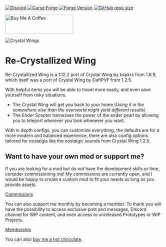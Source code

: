 [![Discord](https://img.shields.io/discord/807316234436608020?color=586AEA&style=for-the-badge&label=Discord&logo=discord)](https://discord.gg/hKpUYx7VwS)
[![Curse Forge](https://cf.way2muchnoise.eu/title/839163_Get_%20.svg?badge_style=for_the_badge)](https://www.curseforge.com/minecraft/mc-mods/rcw)
[![Forge Version](https://img.shields.io/badge/Minecraft%20Forge-14.23.5.2847-yellow.svg?style=for-the-badge)](http://files.minecraftforge.net/maven/net/minecraftforge/forge/index_1.12.2.html)
[![GitHub repo size](https://img.shields.io/github/repo-size/Red-Studio-Ragnarok/Re-Crystallized-Wing?label=Repository%20Size&style=for-the-badge)](https://github.com/Red-Studio-Ragnarok/Re-Crystallized-Wing)

<a href="https://www.buymeacoffee.com/desoroxxx" target="_blank"><img src="https://cdn.buymeacoffee.com/buttons/v2/arial-red.png" alt="Buy Me A Coffee" style="height: 60px !important;width: 217px !important;" ></a>

![Crystal Wings](https://user-images.githubusercontent.com/82710983/227248202-98803c9f-5cae-44fe-8d8d-102ffc7dd9c6.png)

# Re-Crystallized Wing

Re-Crystallized Wing is a 1.12.2 port of Crystal Wing by bspkrs from 1.8.9, which itself was a port of Crystal Wing by DaftPVF from 1.2.5.

With helpful items you will be able to travel more easily, and even save yourself from risky situations.

- The Crystal Wing will get you back to your home (*Using it in the somewhere else than the overworld might yield different results*)
- The Ender Scepter harnesses the power of the ender pearl by allowing you to teleport wherever you look whenever you want.

With in depth configs, you can customize everything, the defaults are for a more modern and balanced experience, there are also config options tailored for nostalgia like the nostalgic sounds from Crystal Wing 1.2.5.

## Want to have your own mod or support me?

If you are looking for a mod but do not have the development skills or time, consider commissioning me!
My commissions are currently open, and I would be happy to create a custom mod to fit your needs as long as you provide assets.

[Commissions]

You can also support me monthly by becoming a member.
To thank you will have the possibility to access exclusive post and messages, Discord channel for WIP content, and even access to unreleased Prototypes or WIP Projects.

[Membership]

You can also [buy me a hot chocolate].

[Commissions]: https://www.buymeacoffee.com/desoroxxx/commissions
[Membership]: https://www.buymeacoffee.com/desoroxxx/membership
[buy me a hot chocolate]: https://www.buymeacoffee.com/desoroxxx
